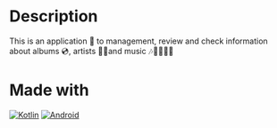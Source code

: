 # Description
This is an application 📱 to management, review and check information about albums 💿, artists 👩‍🎤and music 🎶🎸🥁🎹🎼

# Made with
[![Kotlin](https://img.shields.io/badge/kotlin-7f52ff?style=for-the-badge&logo=kotlin&logoColor=white&labelColor=000000)]()
[![Android](https://img.shields.io/badge/Android-3ddc84?style=for-the-badge&logo=android&logoColor=white&labelColor=000000)]()